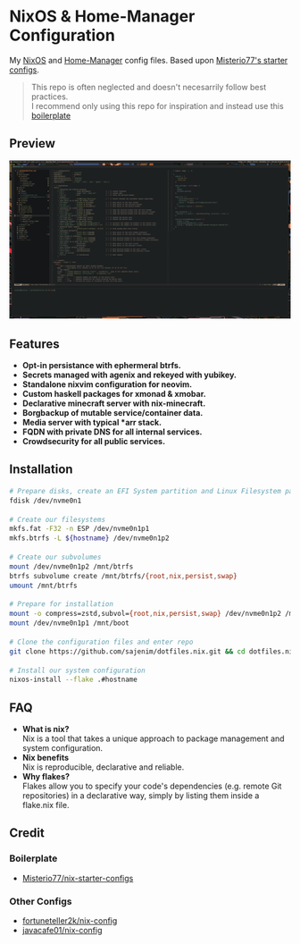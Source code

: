 # NixOS & Home-Manager Configuration

My [NixOS](https://nixos.org/) and [Home-Manager](https://github.com/nix-community/home-manager) config files.
Based upon [Misterio77's starter configs](https://github.com/Misterio77/nix-starter-configs).

> This repo is often neglected and doesn't necesarrily follow best practices.  
> I recommend only using this repo for inspiration and instead use this
> [boilerplate](https://github.com/Misterio77/nix-starter-configs/tree/main/standard)

## Preview
![screenshot](assets/2024-01-18-224416_4480x1440_scrot.png)

## Features
* __Opt-in persistance with ephermeral btrfs.__
* __Secrets managed with agenix and rekeyed with yubikey.__
* __Standalone nixvim configuration for neovim.__
* __Custom haskell packages for xmonad & xmobar.__
* __Declarative minecraft server with nix-minecraft.__
* __Borgbackup of mutable service/container data.__
* __Media server with typical *arr stack.__
* __FQDN with private DNS for all internal services.__
* __Crowdsecurity for all public services.__

## Installation
```sh
# Prepare disks, create an EFI System partition and Linux Filesystem partition
fdisk /dev/nvme0n1

# Create our filesystems
mkfs.fat -F32 -n ESP /dev/nvme0n1p1
mkfs.btrfs -L ${hostname} /dev/nvme0n1p2
    
# Create our subvolumes
mount /dev/nvme0n1p2 /mnt/btrfs
btrfs subvolume create /mnt/btrfs/{root,nix,persist,swap}
umount /mnt/btrfs

# Prepare for installation
mount -o compress=zstd,subvol={root,nix,persist,swap} /dev/nvme0n1p2 /mnt/{nix,persist,swap}
mount /dev/nvme0n1p1 /mnt/boot

# Clone the configuration files and enter repo
git clone https://github.com/sajenim/dotfiles.nix.git && cd dotfiles.nix

# Install our system configuration
nixos-install --flake .#hostname
```

## FAQ
* **What is nix?**  
Nix is a tool that takes a unique approach to package management and system configuration.
* **Nix benefits**  
Nix is reproducible, declarative and reliable.
* **Why flakes?**  
Flakes allow you to specify your code's dependencies (e.g. remote Git repositories) in a declarative way,
simply by listing them inside a flake.nix file.

## Credit
### Boilerplate
* [Misterio77/nix-starter-configs](https://github.com/Misterio77/nix-starter-configs)
### Other Configs
* [fortuneteller2k/nix-config](https://github.com/fortuneteller2k/nix-config)
* [javacafe01/nix-config](https://github.com/javacafe01/nix-config)
